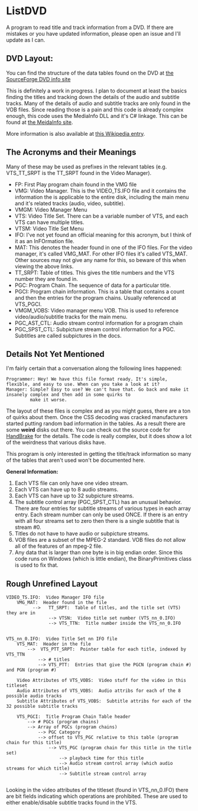 # ListDVD

A program to read title and track information from a DVD. If there are mistakes or you have updated information, please open an
issue and I'll update as I can.

## **DVD Layout:**

You can find the structure of the data tables found on the DVD at [the SourceForge DVD info site](http://dvd.sourceforge.net/dvdinfo/)

This is definitely a work in progress. I plan to document at least the basics finding the titles and tracking down the details of the
audio and subtitle tracks.  Many of the details of audio and subtitle tracks are only found in the VOB files. Since reading those is a pain
and this code is already complex enough, this code uses the MediaInfo DLL and it's C# linkage. This can be found at [the MeidaInfo site](https://mediaarea.net/en/MediaInfo/Support/SDK).

More information is also available at [this Wikipedia entry](https://en.wikipedia.org/wiki/DVD-Video).

## **The Acronyms and their Meanings**

Many of these may be used as prefixes in the relevant tables (e.g. VTS_TT_SRPT is the TT_SRPT found in the Video Manager).

* FP: First Play program chain found in the VMG file
* VMG: Video Manager. This is the VIDEO_TS.IFO file and it contains the information the is applicable to the entire disk, including the main menu and it's related tracks (audio, video, subtitle).
* VMGM: Video Manager Menu
* VTS: Video Title Set. There can be a variable number of VTS, and each VTS can have multiple titles.
* VTSM: Video Title Set Menu
* IFO: I've not yet found an official meaning for this acronym, but I think of it as an InFOrmation file.
* MAT: This denotes the header found in one of the IFO files. For the video manager, it's called VMG_MAT. For other IFO files it's called VTS_MAT. Other sources may not give any name for this, so beware of this when viewing the above links.
* TT_SRPT: Table of titles.  This gives the title numbers and the VTS number they are found in.
* PGC: Program Chain. The sequence of data for a particular title.
* PGCI: Program chain information. This is a table that contains a count and then the entries for the program chains. Usually referenced at VTS_PGCI.
* VMGM_VOBS: Video manager menu VOB. This is used to reference video/audio/subtitle tracks for the main menu.
* PGC_AST_CTL: Audio stream control information for a program chain
* PGC_SPST_CTL: Subpicture stream control information for a PGC.  Subtitles are called subpictures in the docs.


## **Details Not Yet Mentioned**

I'm fairly certain that a conversation along the following lines happened:
```
Programmer: Hey! We have this file format ready. It's simple, flexible, and easy to use. When can you take a look at it?
Manager: Simple? Easy to use? We can't have that. Go back and make it insanely complex and then add in some quirks to 
         make it worse.
```

The layout of these files is complex and as you might guess, there are a ton of quirks about them. Once the CSS decoding was
cracked manufacturers started putting random bad information in the tables.  As a result there are some **weird** disks out
there. You can check out the source code for [HandBrake](https://www.handbrake.fr) for the details. The code is really complex,
but it does show a lot of the weirdness that various disks have.

This program is only interested in getting the title/track information so many of the tables that aren't used won't be
documented here.

**General Information:**

1.  Each VTS file can only have one video stream.
2.  Each VTS can have up to 8 audio streams.
3.  Each VTS can have up to 32 subpicture streams.
4.  The subtitle control array (PGC_SPST_CTL) has an unusual behavior. There are four entries for subtitle streams of various types in each array entry. Each stream number can only be used ONCE. If there is an entry with all four streams set to zero then there is a single subtitle that is stream #0.
5.  Titles do not have to have audio or subpicture streams.
6.  VOB files are a subset of the MPEG-2 standard. VOB files do not allow all of the features of an mpeg-2 file.
7.  Any data that is larger than one byte is in big endian order.  Since this code runs on Windows (which is little endian), the BinaryPrimitives class is used to fix that.


## **Rough Unrefined Layout**
```
VIDEO_TS.IFO:  Video Manager IFO file
	VMG_MAT:  Header found in the file
		  -->	TT_SRPT:  Table of titles, and the title set (VTS) they are in
				--> VTSN:  Video title set number (VTS_nn_0.IFO)
				--> VTS_TTN:  Title number inside the VTS_nn_0.IFO


VTS_nn_0.IFO:  Video Title Set nn IFO file
	VTS_MAT:  Header in the file
		-->  VTS_PTT_SRPT:  Pointer table for each title, indexed by VTS_TTN
			--> # titles
			--> VTS_PTT:  Entries that give the PGCN (program chain #) and PGN (program #)

	Video Attributes of VTS_VOBS:  Video stuff for the video in this titleset
	Audio Attributes of VTS_VOBS:  Audio attribs for each of the 8 possible audio tracks
	Subtitle Attributes of VTS_VOBS:  Subtitle attribs for each of the 32 possible subtitle tracks

	VTS_PGCI:  Title Program Chain Table header
		--> # PGCs (program chains)
		--> Array of PGCs (program chains)
			--> PGC Category
			--> offset to VTS_PGC relative to this table (program chain for this title)
				--> VTS_PGC (program chain for this title in the title set)
					--> playback time for this title
					--> Audio stream control array (which audio streams for which title)
					--> Subtitle stream control array


```
Looking in the video attributes of the titleset (found in VTS_nn_0.IFO) there are bit fields indicating
which operations are prohibited. These are used to either enable/disable subtitle tracks found in the VTS.
